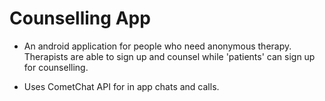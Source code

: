 # Counselling App

* An android application for people who need anonymous therapy. Therapists are able to sign up
and counsel while 'patients' can sign up for counselling.

* Uses CometChat API for in app chats and calls.
